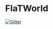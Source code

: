 # FlaTWorld

[![Gitter](https://badges.gitter.im/Hachitus/FlaTWorld.svg)](https://gitter.im/Hachitus/FlaTWorld?utm_source=badge&utm_medium=badge&utm_campaign=pr-badge&utm_content=badge)